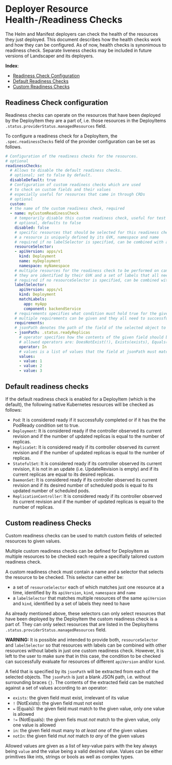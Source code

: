 # Deployer Resource Health-/Readiness Checks

The Helm and Manifest deployers can check the health of the resources they just deployed. This document describes how the health checks work and how they can be configured.
As of now, health checks is synonimous to readiness check. Separate liveness checks may be included in future versions of Landscaper and its deployers.

**Index**:
- [Readiness Check Configuration](#readiness-check-configuration)
- [Default Readiness Checks](#default-readiness-checks)
- [Custom Readiness Checks](#custom-readiness-checks)

## Readiness Check configuration

Readiness checks can operate on the resources that have been deployed by the DeployItem they are a part of, i.e. those resources in the DeployItems `.status.providerStatus.managedResources` field.

To configure a readiness check for a DeployItem, the `.spec.readinessChecks` field of the provider configuration can be set as follows.

```yaml
# Configuration of the readiness checks for the resources.
# optional
readinessChecks:
  # Allows to disable the default readiness checks.
  # optional; set to false by default.
  disableDefault: true
  # Configuration of custom readiness checks which are used
  # to check on custom fields and their values
  # especially useful for resources that came in through CRDs
  # optional
  custom:
  # the name of the custom readiness check, required
  - name: myCustomReadinessCheck
    # temporarily disable this custom readiness check, useful for test setups
    # optional, defaults to false
    disabled: false
    # specific resources that should be selected for this readiness check to be performed on
    # a resource is uniquely defined by its GVK, namespace and name
    # required if no labelSelector is specified, can be combined with a labelSelector which is potentially harmful
    resourceSelector:
    - apiVersion: apps/v1
      kind: Deployment
      name: myDeployment
      namespace: myNamespace
    # multiple resources for the readiness check to be performed on can be selected through labels
    # they are identified by their GVK and a set of labels that all need to match
    # required if no resourceSelector is specified, can be combined with a resourceSelector which is potentially harmful
    labelSelector:
      apiVersion: apps/v1
      kind: Deployment
      matchLabels:
        app: myApp
        component: backendService
    # requirements specifies what condition must hold true for the given objects to pass the readiness check
    # multiple requirements can be given and they all need to successfully evaluate
    requirements:
    # jsonPath denotes the path of the field of the selected object to be checked and compared
    - jsonPath: .status.readyReplicas
      # operator specifies how the contents of the given field should be compared to the desired value
      # allowed operators are: DoesNotExist(!), Exists(exists), Equals(=, ==), NotEquals(!=), In(in), NotIn(notIn)
      operator: In
      # values is a list of values that the field at jsonPath must match to according to the operators
      values:
      - value: 1
      - value: 2
      - value: 3
```

## Default readiness checks

If the default readiness check is enabled for a DeployItem (which is the default), the following native Kubernetes resources will be checked as follows:

* `Pod`: It is considered ready if it successfully completed or if it has the the PodReady condition set to true.
* `Deployment`: It is considered ready if the controller observed its current revision and if the number of updated replicas is equal to the number of replicas.
* `ReplicaSet`: It is considered ready if its controller observed its current revision and if the number of updated replicas is equal to the number of replicas.
* `StatefulSet`: It is considered ready if its controller observed its current revision, it is not in an update (i.e. UpdateRevision is empty) and if its current replicas are equal to its desired replicas.
* `DaemonSet`: It is considered ready if its controller observed its current revision and if its desired number of scheduled pods is equal to its updated number of scheduled pods.
* `ReplicationController`: It is considered ready if its controller observed its current revision and if the number of updated replicas is equal to the number of replicas.

## Custom readiness Checks

Custom readiness checks can be used to match custom fields of selected resources to given values.

Multiple custom readiness checks can be defined for DeployItem as multiple resources to be checked each require a specifially tailored custom readiness check.

A custom readiness check must contain a name and a selector that selects the resource to be checked. This selector can either be:

- a set of `resourceSelector` each of which matches just one resource at a time, identified by its `apiVersion`, `kind`, `namespace` and `name`
- a `labelSelector` that matches multiple resources of the same `apiVersion` and `kind`, identified by a set of labels they need to have

As already mentioned above, these selectors can only select resources that have been deployed by the DeployItem the custom readiness check is a part of. They can only select resources that are listed in the DeployItems `.status.providerStatus.managedResources` field.

**WARNING:** It is possible and intended to provide both, `resourceSelector` and `labelSelector` so that resources with labels can be combined with other resources without labels in just one custom readiness check. However, it is left to the user to make sure that in this case, the condition to be checked can successfully evaluate for resources of different `apiVersion` and/or `kind`.

A field that is specified by its `jsonPath` will be extracted from each of the selected objects. The `jsonPath` is just a blank JSON path, i.e. without surrounding braces `{}`. The contents of the extracted field can be matched against a set of values according to an operator:

- `exists`: the given field must exist, irrelevant of its value
- `!` (NotExists): the given field must not exist
- `=` (Equals): the given field must match to the given value, only one value is allowed
- `!=` (NotEquals): the given fiels must _not_ match to the given value, only one value is allowed
- `in`: the given field must many to _at least one_ of the given values
- `notIn`: the given field mut _not_ match _to any_ of the given values

Allowed values are given as a list of key-value pairs with the key always being `value` and the value being a valid desired value. Values can be either primitives like ints, strings or bools as well as complex types.
